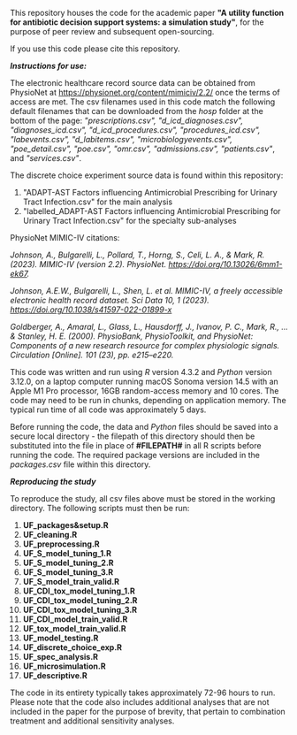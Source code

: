 This repository houses the code for the academic paper **"A utility function for antibiotic decision support systems: a simulation study"**, for the purpose of peer review and subsequent open-sourcing.

If you use this code please cite this repository.

***Instructions for use:***

The electronic healthcare record source data can be obtained from PhysioNet at https://physionet.org/content/mimiciv/2.2/ once the terms of access are met. The csv filenames used in this code match the following default filenames that can be downloaded from the *hosp* folder at the bottom of the page: *"prescriptions.csv", "d_icd_diagnoses.csv", "diagnoses_icd.csv", "d_icd_procedures.csv", "procedures_icd.csv", "labevents.csv", "d_labitems.csv", "microbiologyevents.csv", "poe_detail.csv", "poe.csv", "omr.csv", "admissions.csv", "patients.csv"*, and *"services.csv"*.

The discrete choice experiment source data is found within this repository:

1. "ADAPT-AST Factors influencing Antimicrobial Prescribing for Urinary Tract Infection.csv" for the main analysis
2. "labelled_ADAPT-AST Factors influencing Antimicrobial Prescribing for Urinary Tract Infection.csv" for the specialty sub-analyses

PhysioNet MIMIC-IV citations:

*Johnson, A., Bulgarelli, L., Pollard, T., Horng, S., Celi, L. A., & Mark, R. (2023). MIMIC-IV (version 2.2). PhysioNet. https://doi.org/10.13026/6mm1-ek67.*

*Johnson, A.E.W., Bulgarelli, L., Shen, L. et al. MIMIC-IV, a freely accessible electronic health record dataset. Sci Data 10, 1 (2023). https://doi.org/10.1038/s41597-022-01899-x*

*Goldberger, A., Amaral, L., Glass, L., Hausdorff, J., Ivanov, P. C., Mark, R., ... & Stanley, H. E. (2000). PhysioBank, PhysioToolkit, and PhysioNet: Components of a new research resource for complex physiologic signals. Circulation [Online]. 101 (23), pp. e215–e220.*

This code was written and run using *R* version 4.3.2 and *Python* version 3.12.0, on a laptop computer running macOS Sonoma version 14.5 with an Apple M1 Pro processor, 16GB random-access memory and 10 cores. The code may need to be run in chunks, depending on application memory. The typical run time of all code was approximately 5 days.

Before running the code, the data and *Python* files should be saved into a secure local directory - the filepath of this directory should then be substituted into the file in place of **#FILEPATH#** in all R scripts before running the code. The required package versions are included in the *packages.csv* file within this directory.

***Reproducing the study***

To reproduce the study, all csv files above must be stored in the working directory. The following scripts must then be run:  

   1. **UF_packages&setup.R**  
   2. **UF_cleaning.R**
   3. **UF_preprocessing.R**
   4. **UF_S_model_tuning_1.R**
   5. **UF_S_model_tuning_2.R**
   6. **UF_S_model_tuning_3.R**
   7. **UF_S_model_train_valid.R**
   8. **UF_CDI_tox_model_tuning_1.R**
   9. **UF_CDI_tox_model_tuning_2.R**
   10. **UF_CDI_tox_model_tuning_3.R**
   11. **UF_CDI_model_train_valid.R**
   12. **UF_tox_model_train_valid.R**
   13. **UF_model_testing.R**  
   14. **UF_discrete_choice_exp.R**
   15. **UF_spec_analysis.R**
   16. **UF_microsimulation.R**
   17. **UF_descriptive.R**

The code in its entirety typically takes approximately 72-96 hours to run. Please note that the code also includes additional analyses that are not included in the paper for the purpose of brevity, that pertain to combination treatment and additional sensitivity analyses.
